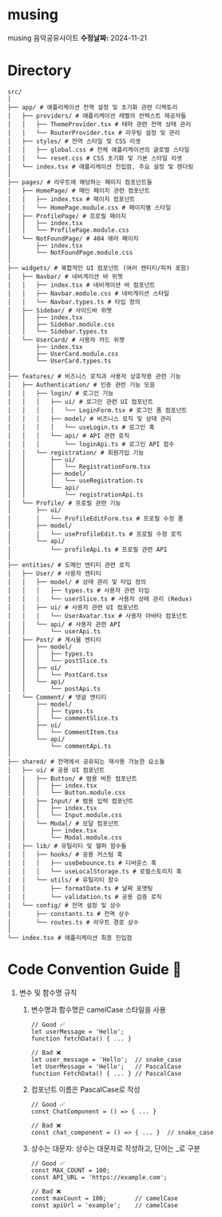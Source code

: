 # musing  
musing 음악공유사이트
**수정날짜:** 2024-11-21

# Directory
    src/
    │
    ├── app/ # 애플리케이션 전역 설정 및 초기화 관련 디렉토리
    │   ├── providers/ # 애플리케이션 레벨의 컨텍스트 제공자들
    │   │   ├── ThemeProvider.tsx # 테마 관련 전역 상태 관리
    │   │   └── RouterProvider.tsx # 라우팅 설정 및 관리
    │   ├── styles/ # 전역 스타일 및 CSS 리셋
    │   │   ├── global.css # 전체 애플리케이션의 글로벌 스타일
    │   │   └── reset.css # CSS 초기화 및 기본 스타일 리셋
    │   └── index.tsx # 애플리케이션 진입점, 주요 설정 및 렌더링
    │
    ├── pages/ # 라우트에 해당하는 페이지 컴포넌트들
    │   ├── HomePage/ # 메인 페이지 관련 컴포넌트
    │   │   ├── index.tsx # 페이지 컴포넌트 
    │   │   └── HomePage.module.css # 페이지별 스타일
    │   ├── ProfilePage/ # 프로필 페이지 
    │   │   ├── index.tsx
    │   │   └── ProfilePage.module.css
    │   └── NotFoundPage/ # 404 에러 페이지
    │       ├── index.tsx
    │       └── NotFoundPage.module.css
    │
    ├── widgets/ # 복합적인 UI 컴포넌트 (여러 엔티티/피처 포함)
    │   ├── Navbar/ # 네비게이션 바 위젯
    │   │   ├── index.tsx # 네비게이션 바 컴포넌트
    │   │   ├── Navbar.module.css # 네비게이션 스타일
    │   │   └── Navbar.types.ts # 타입 정의
    │   ├── Sidebar/ # 사이드바 위젯
    │   │   ├── index.tsx
    │   │   ├── Sidebar.module.css
    │   │   └── Sidebar.types.ts
    │   └── UserCard/ # 사용자 카드 위젯
    │       ├── index.tsx
    │       ├── UserCard.module.css
    │       └── UserCard.types.ts
    │
    ├── features/ # 비즈니스 로직과 사용자 상호작용 관련 기능
    │   ├── Authentication/ # 인증 관련 기능 모음
    │   │   ├── login/ # 로그인 기능
    │   │   │   ├── ui/ # 로그인 관련 UI 컴포넌트
    │   │   │   │   └── LoginForm.tsx # 로그인 폼 컴포넌트
    │   │   │   ├── model/ # 비즈니스 로직 및 상태 관리
    │   │   │   │   └── useLogin.ts # 로그인 훅
    │   │   │   └── api/ # API 관련 로직
    │   │   │       └── loginApi.ts # 로그인 API 함수
    │   │   └── registration/ # 회원가입 기능
    │   │       ├── ui/
    │   │       │   └── RegistrationForm.tsx
    │   │       ├── model/
    │   │       │   └── useRegistration.ts
    │   │       └── api/
    │   │           └── registrationApi.ts
    │   └── Profile/ # 프로필 관련 기능
    │       ├── ui/
    │       │   └── ProfileEditForm.tsx # 프로필 수정 폼
    │       ├── model/
    │       │   └── useProfileEdit.ts # 프로필 수정 로직
    │       └── api/
    │           └── profileApi.ts # 프로필 관련 API
    │
    ├── entities/ # 도메인 엔티티 관련 로직
    │   ├── User/ # 사용자 엔티티 
    │   │   ├── model/ # 상태 관리 및 타입 정의
    │   │   │   ├── types.ts # 사용자 관련 타입
    │   │   │   └── userSlice.ts # 사용자 상태 관리 (Redux)
    │   │   ├── ui/ # 사용자 관련 UI 컴포넌트
    │   │   │   └── UserAvatar.tsx # 사용자 아바타 컴포넌트
    │   │   └── api/ # 사용자 관련 API
    │   │       └── userApi.ts
    │   ├── Post/ # 게시물 엔티티
    │   │   ├── model/
    │   │   │   ├── types.ts
    │   │   │   └── postSlice.ts
    │   │   ├── ui/
    │   │   │   └── PostCard.tsx
    │   │   └── api/
    │   │       └── postApi.ts
    │   └── Comment/ # 댓글 엔티티
    │       ├── model/
    │       │   ├── types.ts
    │       │   └── commentSlice.ts
    │       ├── ui/
    │       │   └── CommentItem.tsx
    │       └── api/
    │           └── commentApi.ts
    │
    ├── shared/ # 전역에서 공유되는 재사용 가능한 요소들
    │   ├── ui/ # 공용 UI 컴포넌트
    │   │   ├── Button/ # 범용 버튼 컴포넌트
    │   │   │   ├── index.tsx
    │   │   │   └── Button.module.css
    │   │   ├── Input/ # 범용 입력 컴포넌트
    │   │   │   ├── index.tsx
    │   │   │   └── Input.module.css
    │   │   └── Modal/ # 모달 컴포넌트
    │   │       ├── index.tsx
    │   │       └── Modal.module.css
    │   ├── lib/ # 유틸리티 및 헬퍼 함수들
    │   │   ├── hooks/ # 공용 커스텀 훅
    │   │   │   ├── useDebounce.ts # 디바운스 훅
    │   │   │   └── useLocalStorage.ts # 로컬스토리지 훅
    │   │   └── utils/ # 유틸리티 함수
    │   │       ├── formatDate.ts # 날짜 포맷팅
    │   │       └── validation.ts # 공용 검증 로직
    │   └── config/ # 전역 설정 및 상수
    │       ├── constants.ts # 전역 상수
    │       └── routes.ts # 라우트 경로 상수
    │
    └── index.tsx # 애플리케이션 최종 진입점

# Code Convention Guide 📝

1. 변수 및 함수명 규칙
    1) 변수명과 함수명은 camelCase 스타일을 사용
        ```
        // Good ✅
        let userMessage = 'Hello';
        function fetchData() { ... }
        
        // Bad ❌
        let user_message = 'Hello';  // snake_case
        let UserMessage = 'Hello';   // PascalCase
        function FetchData() { ... } // PascalCase
        ```

   2) 컴포넌트 이름은 PascalCase로 작성
        ```
        // Good ✅
        const ChatComponent = () => { ... }
        
        // Bad ❌
        const chat_component = () => { ... }  // snake_case
        ```

   3) 상수는 대문자: 상수는 대문자로 작성하고, 단어는 _로 구분
        ```
        // Good ✅
        const MAX_COUNT = 100;
        const API_URL = 'https://example.com';
        
        // Bad ❌
        const maxCount = 100;        // camelCase
        const apiUrl = 'example';    // camelCase
        ```
